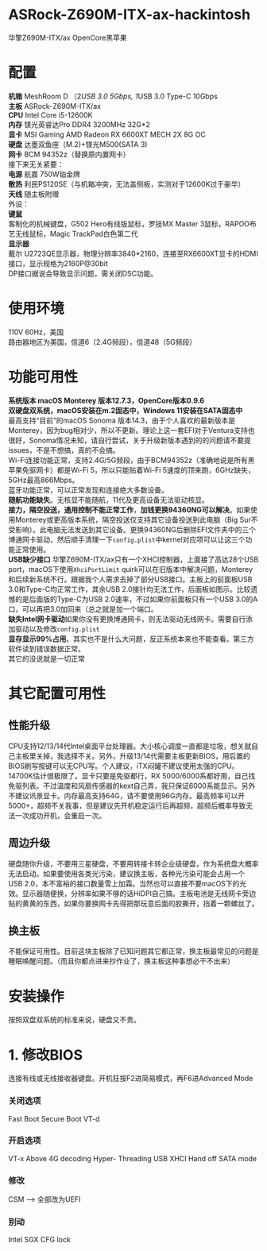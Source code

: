 # ASRock-Z690M-ITX-ax-hackintosh
华擎Z690M-ITX/ax OpenCore黑苹果

# 配置
**机箱** MeshRoom D （2*USB 3.0 5Gbps, 1*USB 3.0 Type-C 10Gbps<br>
**主板** ASRock-Z690M-ITX/ax<br>
**CPU** Intel Core i5-12600K<br>
**内存** 镁光英睿达Pro DDR4 3200MHz 32G\*2<br>
**显卡** MSI Gaming AMD Radeon RX 6600XT MECH 2X 8G OC<br>
**硬盘** 达墨双鱼座（M.2)+镁光M500(SATA 3)<br>
**网卡** BCM 94352z（替换原内置网卡）<br>
接下来无关紧要：<br>
**电源** 航嘉 750W铂金牌<br>
**散热** 利民PS120SE（与机箱冲突，无法盖侧板，实测对于12600K过于豪华）<br>
**天线** 随主板附赠<br>
外设：<br>
**键鼠**<br>
客制化的机械键盘，G502 Hero有线版鼠标，罗技MX Master 3鼠标，RAPOO布艺无线鼠标，Magic TrackPad白色第二代<br>
**显示器**<br>
戴尔 U2723QE显示器，物理分辨率3840*2160，连接至RX6600XT显卡的HDMI接口，显示规格为2160P@30bit<br>
DP接口据说会导致显示问题，需关闭DSC功能。<br>

# 使用环境<br>
110V 60Hz，美国<br>
路由器地区为美国，信道6（2.4G频段），信道48（5G频段）<br>

# 功能可用性
**系统版本 macOS Monterey 版本12.7.3，OpenCore版本0.9.6**<br>
**双硬盘双系统，macOS安装在m.2固态中，Windows 11安装在SATA固态中**<br>
最高支持“目前”的macOS Sonoma 版本14.3，由于个人喜欢的最新版本是Monterey，因为bug相对少，所以不更新。理论上这一套EFI对于Ventura支持也很好，Sonoma情况未知，请自行尝试，关于升级新版本遇到的的问题请不要提issues，不是不想搞，真的不会搞。<br>
Wi-Fi连接功能正常，支持2.4G/5G频段，由于BCM94352z（准确地说是所有黑苹果免驱网卡）都是Wi-Fi 5，所以只能贴着Wi-Fi 5速度的顶来跑，6GHz缺失，5GHz最高866Mbps。<br>
蓝牙功能正常，可以正常发现和连接绝大多数设备。<br>
**随航功能缺失**。无核显不能随航，11代及更高设备无法驱动核显。<br>
**接力，隔空投送，通用控制不能正常工作**，**加钱更换94360NG可以解决**。如果使用Monterey或更高版本系统，隔空投送仅支持其它设备投送到此电脑（Big Sur不受影响）。此电脑无法发送到其它设备。更换94360NG后删除EFI文件夹中的三个博通网卡驱动，然后顺手清理一下```config.plist```中kernel对应项可以让这三个功能正常使用。<br>
**USB缺少接口** 华擎Z690M-ITX/ax只有一个XHCI控制器，上面接了高达28个USB port，macOS下使用```XhciPortLimit``` quirk可以在旧版本中解决问题，Monterey和后续新系统不行。跟据我个人需求去掉了部分USB接口。主板上的前面板USB 3.0和Type-C均正常工作，其余USB 2.0接针均无法工作，后面板如图示。比较遗憾的是后面版的Type-C为USB 2.0速率，不过如果你前面板只有一个USB 3.0的A口，可以再把3.0加回来（总之就是加一个端口。<br>
**缺失Intel网卡驱动**如果你没有更换博通网卡，则无法驱动无线网卡。需要自行添加驱动以及修改```config.plist```<br>
**显存显示99%占用**。其实也不是什么大问题，反正系统本来也不能查看。第三方软件读到错误数据正常。<br>
其它的没说就是一切正常<br>

# 其它配置可用性<br>
## 性能升级<br>
CPU支持12/13/14代Intel桌面平台处理器。大小核心调度一直都是垃圾，想关就自己主板里关掉，我选择不关。另外，升级13/14代需要主板更新BIOS，用后置的BIOS刷写按键可以无CPU写。个人建议，iTX闷罐不建议使用太强的CPU。14700K估计很极限了。显卡只要是免驱都行，RX 5000/6000系都好用，自己找免驱列表。不过温度和风扇传感器的kext自己弄，我只保证6000系能显示。另外不建议讯景显卡。内存最高支持64G，请不要使用96G内存。最高频率可以开5000+，超频不关我事，但是建议先开机稳定运行后再超频，超频后概率导致无法一次成功开机，会重启一次。<br>
## 周边升级<br>
硬盘随你升级，不要用三星硬盘，不要用转接卡转企业级硬盘，作为系统盘大概率无法启动。如果要使用各类光污染，建议换主板，各种光污染可能会占用一个USB 2.0，本不富裕的接口数量雪上加霜。当然也可以直接不要macOS下的光效。显示器随便换，分辨率如果不够的话HiDPI自己搞。主板电池是无线网卡旁边贴的黄黄的东西，如果你要换网卡先得把那玩意后面的胶撕开，挡着一颗螺丝了。<br>
## 换主板<br>
不能保证可用性。目前这块主板除了已知问题其它都正常，换主板最常见的问题是睡眠唤醒问题。（而且你都点进来抄作业了，换主板这种事想必干不出来）<br>

# 安装操作<br>
按照双盘双系统的标准来说，硬盘又不贵。<br>
# 1. 修改BIOS<br>
连接有线或无线接收器键盘。开机狂按F2进简易模式，再F6进Advanced Mode
### 关闭选项
Fast Boot
Secure Boot
VT-d
### 开启选项
VT-x
Above 4G decoding
Hyper- Threading
USB XHCI Hand off
SATA mode
### 修改
CSM --> 全部改为UEFI
### 别动
Intel SGX
CFG lock
